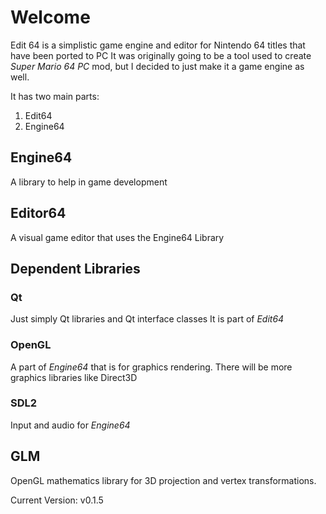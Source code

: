 # Welcome

Edit 64 is a simplistic game engine and editor for Nintendo 64 titles that have been ported to PC
It was originally going to be a tool used to create *Super Mario 64 PC* mod, but I decided to just make it a game engine as well.

It has two main parts:
1. Edit64
2. Engine64

## Engine64
A library to help in game development

## Editor64
A visual game editor that uses the Engine64 Library


## Dependent Libraries

### Qt
Just simply Qt libraries and Qt interface classes
It is part of *Edit64*

### OpenGL
A part of *Engine64* that is for graphics rendering.
There will be more graphics libraries like Direct3D

### SDL2
Input and audio for *Engine64*

## GLM
OpenGL mathematics library for 3D projection and vertex transformations.


Current Version: v0.1.5
